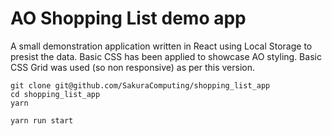 # AO Shopping List demo app

A small demonstration application written in React using Local Storage to presist the data.  Basic CSS has been applied to showcase AO styling.  Basic CSS Grid was used (so non responsive) as per this version.

```
git clone git@github.com/SakuraComputing/shopping_list_app
cd shopping_list_app
yarn 

yarn run start 
```
